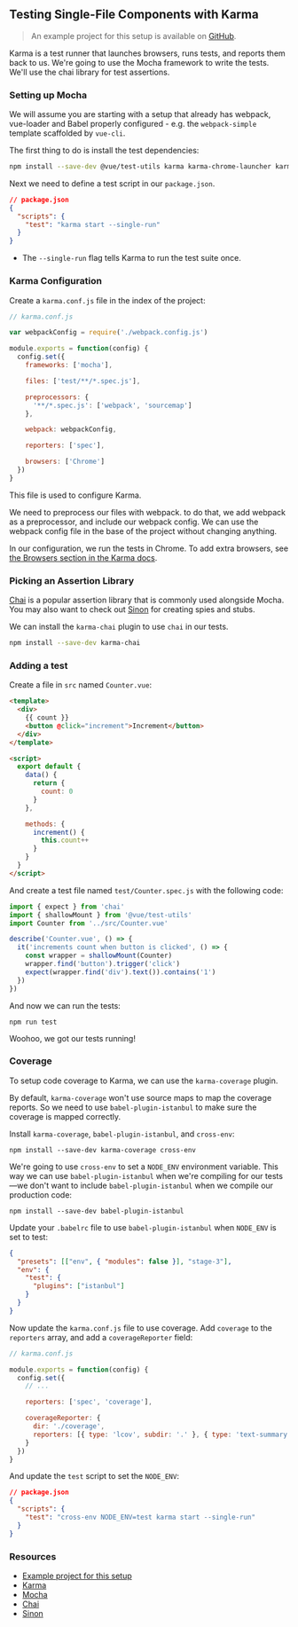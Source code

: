 ## Testing Single-File Components with Karma

> An example project for this setup is available on [GitHub](https://github.com/eddyerburgh/vue-test-utils-karma-example).

Karma is a test runner that launches browsers, runs tests, and reports them back to us. We're going to use the Mocha framework to write the tests. We'll use the chai library for test assertions.

### Setting up Mocha

We will assume you are starting with a setup that already has webpack, vue-loader and Babel properly configured - e.g. the `webpack-simple` template scaffolded by `vue-cli`.

The first thing to do is install the test dependencies:

```bash
npm install --save-dev @vue/test-utils karma karma-chrome-launcher karma-mocha karma-sourcemap-loader karma-spec-reporter karma-webpack mocha
```

Next we need to define a test script in our `package.json`.

```json
// package.json
{
  "scripts": {
    "test": "karma start --single-run"
  }
}
```

- The `--single-run` flag tells Karma to run the test suite once.

### Karma Configuration

Create a `karma.conf.js` file in the index of the project:

```js
// karma.conf.js

var webpackConfig = require('./webpack.config.js')

module.exports = function(config) {
  config.set({
    frameworks: ['mocha'],

    files: ['test/**/*.spec.js'],

    preprocessors: {
      '**/*.spec.js': ['webpack', 'sourcemap']
    },

    webpack: webpackConfig,

    reporters: ['spec'],

    browsers: ['Chrome']
  })
}
```

This file is used to configure Karma.

We need to preprocess our files with webpack. to do that, we add webpack as a preprocessor, and include our webpack config. We can use the webpack config file in the base of the project without changing anything.

In our configuration, we run the tests in Chrome. To add extra browsers, see [the Browsers section in the Karma docs](http://karma-runner.github.io/3.0/config/browsers.html).

### Picking an Assertion Library

[Chai](http://chaijs.com/) is a popular assertion library that is commonly used alongside Mocha. You may also want to check out [Sinon](http://sinonjs.org/) for creating spies and stubs.

We can install the `karma-chai` plugin to use `chai` in our tests.

```bash
npm install --save-dev karma-chai
```

### Adding a test

Create a file in `src` named `Counter.vue`:

```html
<template>
  <div>
    {{ count }}
    <button @click="increment">Increment</button>
  </div>
</template>

<script>
  export default {
    data() {
      return {
        count: 0
      }
    },

    methods: {
      increment() {
        this.count++
      }
    }
  }
</script>
```

And create a test file named `test/Counter.spec.js` with the following code:

```js
import { expect } from 'chai'
import { shallowMount } from '@vue/test-utils'
import Counter from '../src/Counter.vue'

describe('Counter.vue', () => {
  it('increments count when button is clicked', () => {
    const wrapper = shallowMount(Counter)
    wrapper.find('button').trigger('click')
    expect(wrapper.find('div').text()).contains('1')
  })
})
```

And now we can run the tests:

```
npm run test
```

Woohoo, we got our tests running!

### Coverage

To setup code coverage to Karma, we can use the `karma-coverage` plugin.

By default, `karma-coverage` won't use source maps to map the coverage reports. So we need to use `babel-plugin-istanbul` to make sure the coverage is mapped correctly.

Install `karma-coverage`, `babel-plugin-istanbul`, and `cross-env`:

```
npm install --save-dev karma-coverage cross-env
```

We're going to use `cross-env` to set a `NODE_ENV` environment variable. This way we can use `babel-plugin-istanbul` when we're compiling for our tests—we don't want to include `babel-plugin-istanbul` when we compile our production code:

```
npm install --save-dev babel-plugin-istanbul
```

Update your `.babelrc` file to use `babel-plugin-istanbul` when `NODE_ENV` is set to test:

```json
{
  "presets": [["env", { "modules": false }], "stage-3"],
  "env": {
    "test": {
      "plugins": ["istanbul"]
    }
  }
}
```

Now update the `karma.conf.js` file to use coverage. Add `coverage` to the `reporters` array, and add a `coverageReporter` field:

```js
// karma.conf.js

module.exports = function(config) {
  config.set({
    // ...

    reporters: ['spec', 'coverage'],

    coverageReporter: {
      dir: './coverage',
      reporters: [{ type: 'lcov', subdir: '.' }, { type: 'text-summary' }]
    }
  })
}
```

And update the `test` script to set the `NODE_ENV`:

```json
// package.json
{
  "scripts": {
    "test": "cross-env NODE_ENV=test karma start --single-run"
  }
}
```

### Resources

- [Example project for this setup](https://github.com/eddyerburgh/vue-test-utils-karma-example)
- [Karma](http://karma-runner.github.io/)
- [Mocha](https://mochajs.org/)
- [Chai](http://chaijs.com/)
- [Sinon](http://sinonjs.org/)

